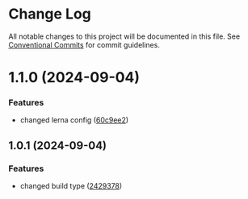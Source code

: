 # Change Log

All notable changes to this project will be documented in this file.
See [Conventional Commits](https://conventionalcommits.org) for commit guidelines.

# 1.1.0 (2024-09-04)


### Features

* changed lerna config ([60c9ee2](https://github.com/Shubh1902/sb-v1/commit/60c9ee206558a8c70cca93141479f7cd0b137941))



## 1.0.1 (2024-09-04)


### Features

* changed build type ([2429378](https://github.com/Shubh1902/sb-v1/commit/2429378f5603ac0f41f388b1201a9a24b3ffd250))
